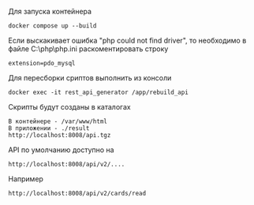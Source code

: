 Для запуска контейнера

    docker compose up --build

Если выскакивает ошибка "php could not find driver", 
то необходимо в файле C:\php\php.ini раскоментировать строку

    extension=pdo_mysql

Для пересборки сриптов выполнить из консоли

    docker exec -it rest_api_generator /app/rebuild_api

Скрипты будут созданы в каталогах

    В контейнере - /var/www/html
    В приложении - ./result
    http://localhost:8008/api.tgz


API по умолчанию доступно на

    http://localhost:8008/api/v2/....

Например

    http://localhost:8008/api/v2/cards/read